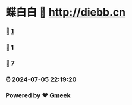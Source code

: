 # 蝶白白 :link: http://diebb.cn 
### :page_facing_up: [1](http://diebb.cn/tag.html) 
### :speech_balloon: 1 
### :hibiscus: 7 
### :alarm_clock: 2024-07-05 22:19:20 
### Powered by :heart: [Gmeek](https://github.com/Meekdai/Gmeek)
